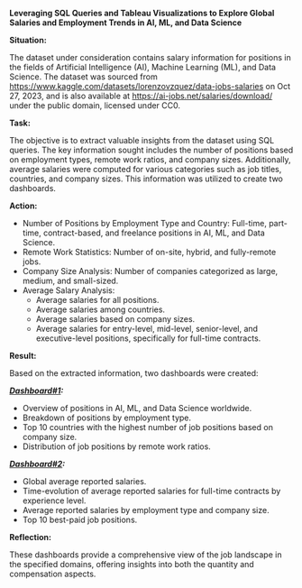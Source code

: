 **Leveraging SQL Queries and Tableau Visualizations to Explore Global Salaries and Employment Trends in AI, ML, and Data Science**

**Situation:**

The dataset under consideration contains salary information for positions in the fields of Artificial Intelligence (AI), Machine Learning (ML), and Data Science. The dataset was sourced from https://www.kaggle.com/datasets/lorenzovzquez/data-jobs-salaries on Oct 27, 2023, and is also available at https://ai-jobs.net/salaries/download/ under the public domain, licensed under CC0.

**Task:**

The objective is to extract valuable insights from the dataset using SQL queries. The key information sought includes the number of positions based on employment types, remote work ratios, and company sizes. Additionally, average salaries were computed for various categories such as job titles, countries, and company sizes. This information was utilized to create two dashboards.

**Action:**

- Number of Positions by Employment Type and Country: Full-time, part-time, contract-based, and freelance positions in AI, ML, and Data Science.
- Remote Work Statistics: Number of on-site, hybrid, and fully-remote jobs.
- Company Size Analysis: Number of companies categorized as large, medium, and small-sized.
- Average Salary Analysis:
  - Average salaries for all positions.
  - Average salaries among countries.
  - Average salaries based on company sizes.
  - Average salaries for entry-level, mid-level, senior-level, and executive-level positions, specifically for full-time contracts.

**Result:**

Based on the extracted information, two dashboards were created:

***[Dashboard#1](https://public.tableau.com/views/Dashboard1AglimpseintopositionsinAIMLandDataScience/Dashboard1?:language=en-GB&:display_count=n&:origin=viz_share_link/):***

- Overview of positions in AI, ML, and Data Science worldwide.
- Breakdown of positions by employment type.
- Top 10 countries with the highest number of job positions based on company size.
- Distribution of job positions by remote work ratios.

***[Dashboard#2](https://public.tableau.com/views/Dashboard2AglimpseintoyearlysalariesinAIMLandDataSciencepositions/Dashboard1?:language=en-GB&:display_count=n&:origin=viz_share_link/):***

- Global average reported salaries.
- Time-evolution of average reported salaries for full-time contracts by experience level.
- Average reported salaries by employment type and company size.
- Top 10 best-paid job positions.

**Reflection:**

These dashboards provide a comprehensive view of the job landscape in the specified domains, offering insights into both the quantity and compensation aspects.
